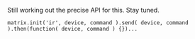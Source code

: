 Still working out the precise API for this. Stay tuned.

```
matrix.init('ir', device, command ).send( device, command ).then(function( device, command ) {})...

```
